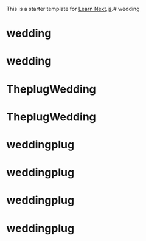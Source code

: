 This is a starter template for [Learn Next.js](https://nextjs.org/learn).# wedding
# wedding
# wedding
# TheplugWedding
# TheplugWedding
# weddingplug
# weddingplug
# weddingplug
# weddingplug
